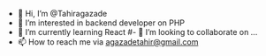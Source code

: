 - 👋 Hi, I’m @Tahiragazade
- 👀 I’m interested in backend developer on PHP
- 🌱 I’m currently learning React
#- 💞️ I’m looking to collaborate on ...
- 📫 How to reach me via agazadetahir@gmail.com

<!---
Tahiragazade/Tahiragazade is a ✨ special ✨ repository because its `README.md` (this file) appears on your GitHub profile.
You can click the Preview link to take a look at your changes.
--->
